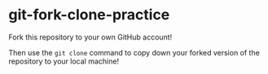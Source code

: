 # git-fork-clone-practice

Fork this repository to your own GitHub account!

Then use the `git clone` command to copy down your forked version of the repository to your local machine!
